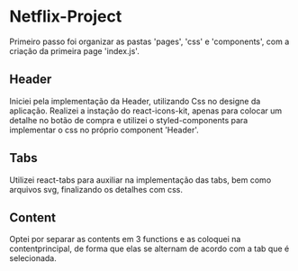 # Netflix-Project

Primeiro passo foi organizar as pastas 'pages', 'css' e 'components', com a criação da primeira page 'index.js'.

## Header

Iniciei pela implementação da Header, utilizando Css no designe da aplicação.
Realizei a instação do react-icons-kit, apenas para colocar um detalhe no botão de compra e utilizei o styled-components para implementar o css no próprio component 'Header'.

## Tabs

Utilizei react-tabs para auxiliar na implementação das tabs, bem como arquivos svg, finalizando os detalhes com css.

## Content

Optei por separar as contents em 3 functions e as coloquei na contentprincipal, de forma que elas se alternam de acordo com a tab que é selecionada.